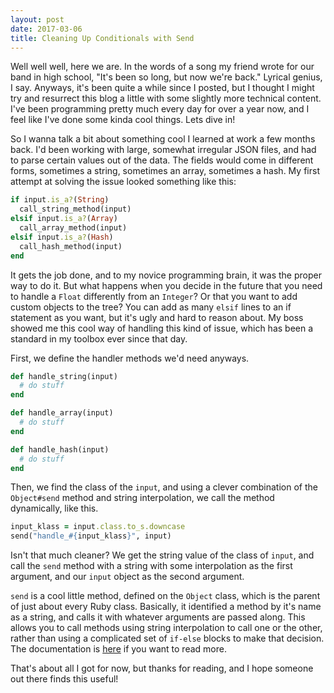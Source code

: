 ```yaml
---
layout: post
date: 2017-03-06
title: Cleaning Up Conditionals with Send
---
```


Well well well, here we are. In the words of a song my friend wrote for our band in high school, "It's been so long, but now we're back." Lyrical genius, I say. Anyways, it's been quite a while since I posted, but I thought I might try and resurrect this blog a little with some slightly more technical content. I've been programming pretty much every day for over a year now, and I feel like I've done some kinda cool things. Lets dive in!

So I wanna talk a bit about something cool I learned at work a few months back. I'd been working with large, somewhat irregular JSON files, and had to parse certain values out of the data. The fields would come in different forms, sometimes a string, sometimes an array, sometimes a hash. My first attempt at solving the issue looked something like this:  
```ruby
if input.is_a?(String)
  call_string_method(input)
elsif input.is_a?(Array)
  call_array_method(input)
elsif input.is_a?(Hash)
  call_hash_method(input)
end
```

It gets the job done, and to my novice programming brain, it was the proper way to do it. But what happens when you decide in the future that you need to handle a `Float` differently from an `Integer`? Or that you want to add custom objects to the tree? You can add as many `elsif` lines to an if statement as you want, but it's ugly and hard to reason about. My boss showed me this cool way of handling this kind of issue, which has been a standard in my toolbox ever since that day.

First, we define the handler methods we'd need anyways.  
```ruby
def handle_string(input)
  # do stuff
end

def handle_array(input)
  # do stuff
end

def handle_hash(input)
  # do stuff
end
```

Then, we find the class of the `input`, and using a clever combination of the `Object#send` method and string interpolation, we call the method dynamically, like this.  
```ruby
input_klass = input.class.to_s.downcase
send("handle_#{input_klass}", input)
```
Isn't that much cleaner? We get the string value of the class of `input`, and call the `send` method with a string with some interpolation as the first argument, and our `input` object as the second argument.

`send` is a cool little method, defined on the `Object` class, which is the parent of just about every Ruby class. Basically, it identified a method by it's name as a string, and calls it with whatever arguments are passed along. This allows you to call methods using string interpolation to call one or the other, rather than using a complicated set of `if-else` blocks to make that decision. The documentation is [here](http://ruby-doc.org/core-2.4.0/Object.html#method-i-send) if you want to read more.

That's about all I got for now, but thanks for reading, and I hope someone out there finds this useful!
